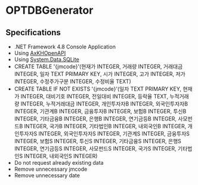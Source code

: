 # OPTDBGenerator
## Specifications
- .NET Framework 4.8 Console Application
- Using [AxKHOpenAPI](https://www1.kiwoom.com/h/customer/download/VOpenApiInfoView?dummyVal=0)
- Using [System.Data.SQLite](https://system.data.sqlite.org/)
- CREATE TABLE '{jmcode}'(현재가 INTEGER,
거래량 INTEGER,
거래대금 INTEGER,
일자 TEXT PRIMARY KEY,
시가 INTEGER,
고가 INTEGER,
저가 INTEGER,
수정주가구분 INTEGER,
수정비율 TEXT)
- CREATE TABLE IF NOT EXISTS '{jmcode}'(일자 TEXT PRIMARY KEY,
현재가 INTEGER,
대비기호 INTEGER,
전일대비 INTEGER,
등락율 TEXT,
누적거래량 INTEGER,
누적거래대금 INTEGER,
개인투자자B INTEGER,
외국인투자자B INTEGER,
기관계B INTEGER,
금융투자B INTEGER,
보험B INTEGER,
투신B INTEGER,
기타금융B INTEGER,
은행B INTEGER,
연기금등B INTEGER,
사모펀드B INTEGER,
국가B INTEGER,
기타법인B INTEGER,
내외국인B INTEGER,
개인투자자S INTEGER,
외국인투자자S INTEGER,
기관계S INTEGER,
금융투자S INTEGER,
보험S INTEGER,
투신S INTEGER,
기타금융S INTEGER,
은행S INTEGER,
연기금등S INTEGER,
사모펀드S INTEGER,
국가S INTEGER,
기타법인S INTEGER,
내외국인S INTEGER)
- Do not request already existing data
- Remove unnecessary jmcode
- Remove unnecessary date
